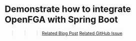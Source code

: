 # Demonstrate how to integrate OpenFGA with Spring Boot

>>> [Related Blog Post](https://bhuwanupadhyay.dev/semusings/bhuwanupadhyay.dev/issues/14)
>>> [Related GitHub Issue](https://github.com/semusings/bhuwanupadhyay.dev/issues/14)
